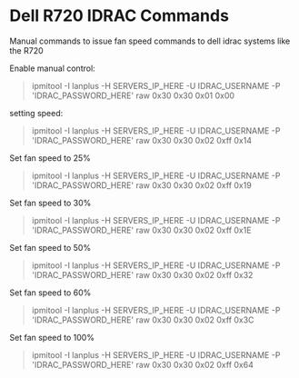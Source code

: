 # Dell R720 IDRAC Commands

Manual commands to issue fan speed commands to dell idrac systems like the R720



Enable manual control:
>
>ipmitool -I lanplus -H SERVERS_IP_HERE -U IDRAC_USERNAME -P 'IDRAC_PASSWORD_HERE' raw 0x30 0x30 0x01 0x00
>
>
setting speed:
>
>ipmitool -I lanplus -H SERVERS_IP_HERE -U IDRAC_USERNAME -P 'IDRAC_PASSWORD_HERE' raw 0x30 0x30 0x02 0xff 0x14
>
>
Set fan speed to 25%
>
>ipmitool -I lanplus -H SERVERS_IP_HERE -U IDRAC_USERNAME -P 'IDRAC_PASSWORD_HERE' raw 0x30 0x30 0x02 0xff 0x19
>
>
Set fan speed to 30%
>
>ipmitool -I lanplus -H SERVERS_IP_HERE -U IDRAC_USERNAME -P 'IDRAC_PASSWORD_HERE' raw 0x30 0x30 0x02 0xff 0x1E
>
>
Set fan speed to 50%
>
>ipmitool -I lanplus -H SERVERS_IP_HERE -U IDRAC_USERNAME -P 'IDRAC_PASSWORD_HERE' raw 0x30 0x30 0x02 0xff 0x32
>
>
Set fan speed to 60%
>
>ipmitool -I lanplus -H SERVERS_IP_HERE -U IDRAC_USERNAME -P 'IDRAC_PASSWORD_HERE' raw 0x30 0x30 0x02 0xff 0x3C
>
>
Set fan speed to 100%
>
>ipmitool -I lanplus -H SERVERS_IP_HERE -U IDRAC_USERNAME -P 'IDRAC_PASSWORD_HERE' raw 0x30 0x30 0x02 0xff 0x64
